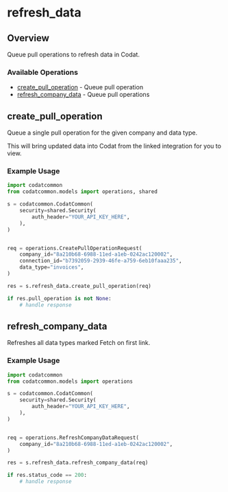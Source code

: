 # refresh_data

## Overview

Queue pull operations to refresh data in Codat.

### Available Operations

* [create_pull_operation](#create_pull_operation) - Queue pull operation
* [refresh_company_data](#refresh_company_data) - Queue pull operations

## create_pull_operation

Queue a single pull operation for the given company and data type.

This will bring updated data into Codat from the linked integration for you to view.

### Example Usage

```python
import codatcommon
from codatcommon.models import operations, shared

s = codatcommon.CodatCommon(
    security=shared.Security(
        auth_header="YOUR_API_KEY_HERE",
    ),
)


req = operations.CreatePullOperationRequest(
    company_id="8a210b68-6988-11ed-a1eb-0242ac120002",
    connection_id="b7392059-2939-46fe-a759-6eb10faaa235",
    data_type="invoices",
)

res = s.refresh_data.create_pull_operation(req)

if res.pull_operation is not None:
    # handle response
```

## refresh_company_data

Refreshes all data types marked Fetch on first link.

### Example Usage

```python
import codatcommon
from codatcommon.models import operations

s = codatcommon.CodatCommon(
    security=shared.Security(
        auth_header="YOUR_API_KEY_HERE",
    ),
)


req = operations.RefreshCompanyDataRequest(
    company_id="8a210b68-6988-11ed-a1eb-0242ac120002",
)

res = s.refresh_data.refresh_company_data(req)

if res.status_code == 200:
    # handle response
```
